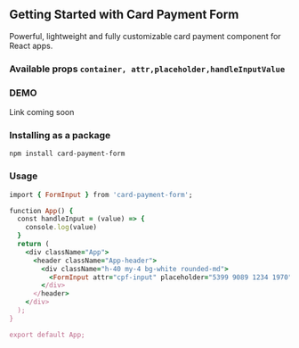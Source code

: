 ## Getting Started with Card Payment Form

Powerful, lightweight and fully customizable card payment component for React apps.


### Available props `container, attr,placeholder,handleInputValue`

### DEMO
Link coming soon

### Installing as a package
`npm install card-payment-form`


### Usage
```ruby
import { FormInput } from 'card-payment-form';

function App() {
  const handleInput = (value) => {
    console.log(value)
  }
  return (
    <div className="App">
      <header className="App-header">
        <div className="h-40 my-4 bg-white rounded-md">
          <FormInput attr="cpf-input" placeholder="5399 9089 1234 1970" handleInputValue={handleInput} />
        </div>
      </header>
    </div>
  );
}

export default App;

```
